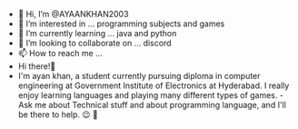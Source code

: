 - 👋 Hi, I’m @AYAANKHAN2003
- 👀 I’m interested in ... programming subjects and games
- 🌱 I’m currently learning ... java and python
- 💞️ I’m looking to collaborate on ... discord
- 📫 How to reach me ... 
- Hi there!👋 
- I'm ayan khan, a student currently pursuing diploma in computer engineering at Government Institute of Electronics at Hyderabad. I really enjoy learning languages and playing many different types of games.
-Ask me about Technical stuff and about programming language, and I'll be there to help. 😉 💬

